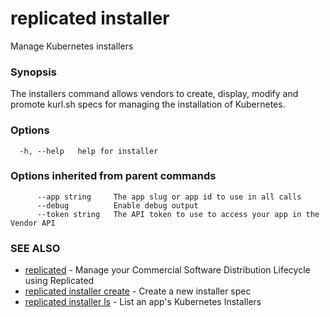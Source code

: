 # replicated installer

Manage Kubernetes installers

### Synopsis

The installers command allows vendors to create, display, modify and promote kurl.sh specs for managing the installation of Kubernetes.

### Options

```
  -h, --help   help for installer
```

### Options inherited from parent commands

```
      --app string     The app slug or app id to use in all calls
      --debug          Enable debug output
      --token string   The API token to use to access your app in the Vendor API
```

### SEE ALSO

* [replicated](replicated)	 - Manage your Commercial Software Distribution Lifecycle using Replicated
* [replicated installer create](replicated-cli-installer-create)	 - Create a new installer spec
* [replicated installer ls](replicated-cli-installer-ls)	 - List an app's Kubernetes Installers